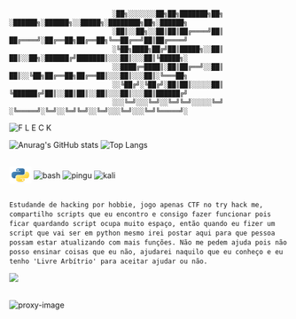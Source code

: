 
```

                          ░██╗░░░░░░░██╗██╗███████╗██╗  ░██████╗░██████╗░░█████╗░████████╗██╗░██████╗
                          ░██║░░██╗░░██║██║██╔════╝██║  ██╔════╝░██╔══██╗██╔══██╗╚══██╔══╝██║██╔════╝
                          ░╚██╗████╗██╔╝██║█████╗░░██║  ██║░░██╗░██████╔╝███████║░░░██║░░░██║╚█████╗░
                          ░░████╔═████║░██║██╔══╝░░██║  ██║░░╚██╗██╔══██╗██╔══██║░░░██║░░░██║░╚═══██╗
                          ░░╚██╔╝░╚██╔╝░██║██║░░░░░██║  ╚██████╔╝██║░░██║██║░░██║░░░██║░░░██║██████╔╝
                          ░░░╚═╝░░░╚═╝░░╚═╝╚═╝░░░░░╚═╝  ░╚═════╝░╚═╝░░╚═╝╚═╝░░╚═╝░░░╚═╝░░░╚═╝╚═════╝░
```


![F L E C K](https://github.com/punk-l/punk-l/assets/70480704/ba1b18c0-fae1-4bc0-8efb-56fbf0ede3a7)



![Anurag's GitHub stats](https://github-readme-stats.vercel.app/api?username=punk-l&show_icons=true&theme=dark)
![Top Langs](https://github-readme-stats.vercel.app/api/top-langs/?username=punk-l&layout=compact&show_icons=true&theme=dark)

<div style="display: inline_block"><br>
 <img align="center" alt="Python" height="30" width="40" src="https://raw.githubusercontent.com/devicons/devicon/master/icons/python/python-original.svg">
 <img align="center" alt="bash" height="30" width="35" src="https://github.com/punk-l/punk-l/assets/70480704/70e04056-68db-4bc2-95f3-cef46e1aa2f6">
 <img align="center" alt="pingu" height="30" width="40" <img src="https://cdn.jsdelivr.net/gh/devicons/devicon@latest/icons/linux/linux-original.svg" />
 <img align="center" alt="kali" height="30" width="30" <img src="https://github.com/punk-l/punk-l/assets/70480704/36490f3f-18f4-4051-9972-b5ea1d372ca0" />
 
          
 
</div>
  
  ##

`Estudande de hacking por hobbie, jogo apenas CTF no try hack me, compartilho scripts que eu encontro e consigo fazer funcionar pois ficar quardando script ocupa muito espaço,
então quando eu fizer um script que vai ser em python mesmo irei postar aqui para que pessoa possam estar atualizando com mais funções.
 Não me pedem ajuda pois não posso ensinar coisas que eu não, ajudarei naquilo que eu conheço e eu tenho 'Livre Arbítrio' para aceitar ajudar ou não.`
 
<div> 
 <a href="https://discord.gg" target="_blank"><img src="https://img.shields.io/badge/Discord-7289DA?style=for-the-badge&logo=discord&logoColor=white" target="_blank"></a> 
  
</div>

  ##


![proxy-image](https://github.com/punk-l/punk-l/assets/70480704/88293ed8-6229-4f0d-ab39-5b86113b536a)


